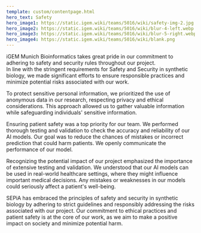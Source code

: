 ```yaml
---
template: custom/contentpage.html
hero_text: Safety
hero_image1: https://static.igem.wiki/teams/5016/wiki/safety-img-2.jpg
hero_image2: https://static.igem.wiki/teams/5016/wiki/blur-4-left.webp
hero_image3: https://static.igem.wiki/teams/5016/wiki/blur-5-right.webp
hero_image4: https://static.igem.wiki/teams/5016/wiki/blank.png
---
```


iGEM Munich Bioinformatics takes great pride in our commitment to adhering to safety and security rules throughout our project.\
In line with the stringent requirements for Safety and Security in synthetic biology, we made significant efforts to ensure responsible practices and minimize potential risks associated with our work.

To protect sensitive personal information, we prioritized the use of anonymous data in our research, respecting privacy and ethical considerations. This approach allowed us to gather valuable information while safeguarding individuals' sensitive information.

Ensuring patient safety was a top priority for our team. We performed thorough testing and validation to check the accuracy and reliability of our AI models.
Our goal was to reduce the chances of mistakes or incorrect prediction that could harm patients. We openly communicate the performance of our model.

Recognizing the potential impact of our project emphasized the importance of extensive testing and validation.
We understood that our AI models can be used in real-world healthcare settings, where they might influence important medical decisions. Any mistakes or weaknesses in our models could seriously affect a patient's well-being.

SEPiA has embraced the principles of safety and security in synthetic biology by adhering to strict guidelines and responsibly addressing the risks associated with our project.
Our commitment to ethical practices and patient safety is at the core of our work, as we aim to make a positive impact on society and minimize potential harm.
